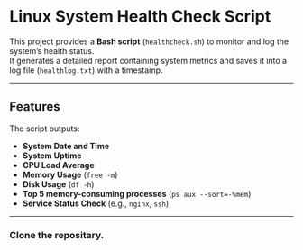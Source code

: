 
#  Linux System Health Check Script

This project provides a **Bash script** (`healthcheck.sh`) to monitor and log the system’s health status.  
It generates a detailed report containing system metrics and saves it into a log file (`healthlog.txt`) with a timestamp.

---

##  Features
The script outputs:
-  **System Date and Time**
-  **System Uptime**
-  **CPU Load Average**
-  **Memory Usage** (`free -m`)
-  **Disk Usage** (`df -h`)
-  **Top 5 memory-consuming processes** (`ps aux --sort=-%mem`)
-  **Service Status Check** (e.g., `nginx`, `ssh`)

---

### Clone the repositary.
